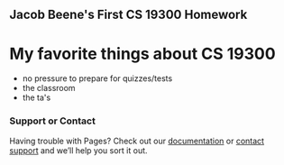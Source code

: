 ## Jacob Beene's First CS 19300 Homework

# My favorite things about CS 19300
- no pressure to prepare for quizzes/tests
- the classroom
- the ta's

### Support or Contact

Having trouble with Pages? Check out our [documentation](https://help.github.com/categories/github-pages-basics/) or [contact support](https://github.com/contact) and we’ll help you sort it out.
